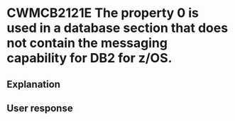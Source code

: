 # CWMCB2121E The property 0 is used in a database section that does not contain the messaging capability for DB2 for z/OS.

## Explanation

## User response
